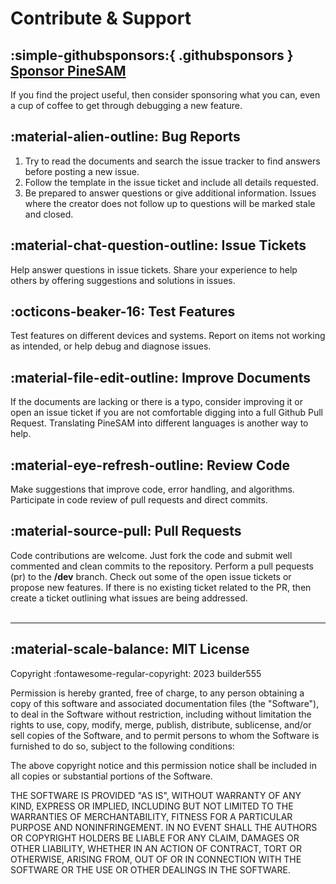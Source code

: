 
# Contribute & Support

## :simple-githubsponsors:{ .githubsponsors } [Sponsor PineSAM](https://github.com/sponsors/builder555)

If you find the project useful, then consider sponsoring what you can, even a cup of coffee to get through debugging a new feature.

## :material-alien-outline: Bug Reports

1. Try to read the documents and search the issue tracker to find answers before posting a new issue.
2. Follow the template in the issue ticket and include all details requested.
3. Be prepared to answer questions or give additional information. Issues where the creator does not follow up to questions will be marked stale and closed.

## :material-chat-question-outline: Issue Tickets

Help answer questions in issue tickets. Share your experience to help others by offering suggestions and solutions in issues.

## :octicons-beaker-16: Test Features

Test features on different devices and systems. Report on items not working as intended, or help debug and diagnose issues.

## :material-file-edit-outline: Improve Documents

If the documents are lacking or there is a typo, consider improving it or open an issue ticket if you are not comfortable digging into a full Github Pull Request. Translating PineSAM into different languages is another way to help.

## :material-eye-refresh-outline: Review Code

Make suggestions that improve code, error handling, and algorithms. Participate in code review of pull requests and direct commits.

## :material-source-pull: Pull Requests

Code contributions are welcome. Just fork the code and submit well commented and clean commits to the repository. Perform a pull pequests (pr) to the **/dev** branch. Check out some of the open issue tickets or propose new features. If there is no existing ticket related to the PR, then create a ticket outlining what issues are being addressed.
<br><br>

---
## :material-scale-balance: MIT License

Copyright :fontawesome-regular-copyright: 2023 builder555

Permission is hereby granted, free of charge, to any person obtaining a copy
of this software and associated documentation files (the "Software"), to deal
in the Software without restriction, including without limitation the rights
to use, copy, modify, merge, publish, distribute, sublicense, and/or sell
copies of the Software, and to permit persons to whom the Software is
furnished to do so, subject to the following conditions:

The above copyright notice and this permission notice shall be included in all
copies or substantial portions of the Software.

THE SOFTWARE IS PROVIDED "AS IS", WITHOUT WARRANTY OF ANY KIND, EXPRESS OR
IMPLIED, INCLUDING BUT NOT LIMITED TO THE WARRANTIES OF MERCHANTABILITY,
FITNESS FOR A PARTICULAR PURPOSE AND NONINFRINGEMENT. IN NO EVENT SHALL THE
AUTHORS OR COPYRIGHT HOLDERS BE LIABLE FOR ANY CLAIM, DAMAGES OR OTHER
LIABILITY, WHETHER IN AN ACTION OF CONTRACT, TORT OR OTHERWISE, ARISING FROM,
OUT OF OR IN CONNECTION WITH THE SOFTWARE OR THE USE OR OTHER DEALINGS IN THE
SOFTWARE.
